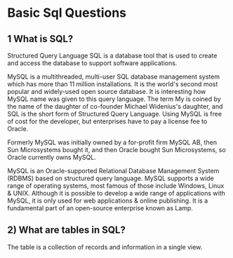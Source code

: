 # Basic Sql Questions

## 1 What is SQL?

 Structured Query Language SQL is a database tool that is used to create and access the database to support software applications.
 
MySQL is a multithreaded, multi-user SQL database management system which has more than 11 million installations. It is the world's second most popular and widely-used open source database. It is interesting how MySQL name was given to this query language. The term My is coined by the name of the daughter of co-founder Michael Widenius's daughter, and SQL is the short form of Structured Query Language. Using MySQL is free of cost for the developer, but enterprises have to pay a license fee to Oracle.

Formerly MySQL was initially owned by a for-profit firm MySQL AB, then Sun Microsystems bought it, and then Oracle bought Sun Microsystems, so Oracle currently owns MySQL.

MySQL is an Oracle-supported Relational Database Management System (RDBMS) based on structured query language. MySQL supports a wide range of operating systems, most famous of those include Windows, Linux & UNIX. Although it is possible to develop a wide range of applications with MySQL, it is only used for web applications & online publishing. It is a fundamental part of an open-source enterprise known as Lamp.



## 2) What are tables in SQL?

The table is a collection of records and information in a single view.

